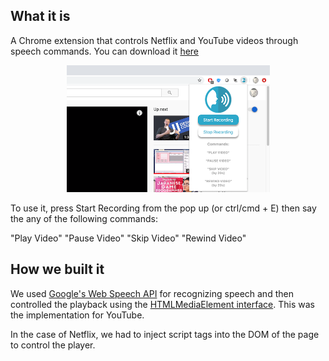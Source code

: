 ## What it is
A Chrome extension that controls Netflix and YouTube videos through speech commands. You can download it [here](https://chrome.google.com/webstore/detail/voice-control-for-video/chlidlijeeodennooemopellplaflomd) 

<p align="middle" float="left">
  <img src="ScreenShot.png" alt="Screenshot_1573543334" width="325" hspace="20"/>



To use it, press Start Recording from the pop up (or ctrl/cmd + E) then say the any of the following commands:

"Play Video"
"Pause Video"
"Skip Video"
"Rewind Video"

## How we built it
We used [Google's Web Speech API](https://developer.mozilla.org/en-US/docs/Web/API/Web_Speech_API) for recognizing speech and then controlled the playback using the [HTMLMediaElement interface](https://developer.mozilla.org/en-US/docs/Web/API/HTMLMediaElement). This was the implementation for YouTube. 

In the case of Netflix, we had to inject script tags into the DOM of the page to control the player. 
